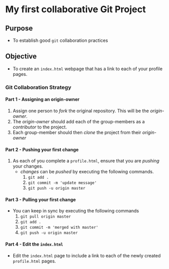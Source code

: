 # My first collaborative Git Project

## Purpose
* To establish good `git` collaboration practices

## Objective
* To create an `index.html` webpage that has a link to each of your profile pages.


### Git Collaboration Strategy

#### Part 1 - Assigning an origin-owner
1. Assign one person to _fork_ the original repository. This will be the _origin-owner_.
2. The _origin-owner_ should add each of the group-members as a _contributor_ to the project.
3. Each group-member should then _clone_ the project from their _origin-owner_


#### Part 2 - Pushing your first change
1. As each of you complete a `profile.html`, ensure that you are _pushing_ your changes.
	* _changes_ can be _pushed_ by executing the following commands.
		1. `git add .`
		2. `git commit -m 'update message'`
		3. `git push -u origin master` 


#### Part 3 - Pulling your first change
* You can keep in sync by executing the following commands
	1. `git pull origin master`
	2. `git add .`
	3. `git commit -m 'merged with master'`
	4. `git push -u origin master`

#### Part 4 - Edit the `index.html`
* Edit the `index.html` page to include a link to each of the newly created `profile.html` pages.
